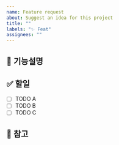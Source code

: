 ```yaml
---
name: Feature request
about: Suggest an idea for this project
title: ""
labels: "✨ Feat"
assignees: ""
---
```


## 📝 기능설명

<!-- 기능구현에 대한 상세내용을 작성해주세요. -->

## ✅ 할일

- [ ] TODO A
- [ ] TODO B
- [ ] TODO C

## 🔖 참고

<!-- 추가적으로 공유하고 싶은 자료나 내용이 있다면 작성해주세요. -->
